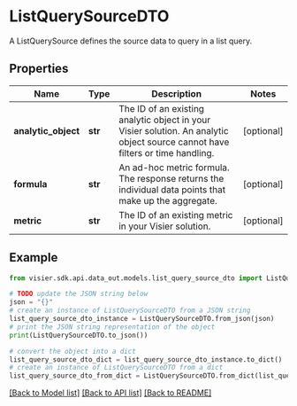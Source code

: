# ListQuerySourceDTO

A ListQuerySource defines the source data to query in a list query.

## Properties

Name | Type | Description | Notes
------------ | ------------- | ------------- | -------------
**analytic_object** | **str** | The ID of an existing analytic object in your Visier solution.  An analytic object source cannot have filters or time handling. | [optional] 
**formula** | **str** | An ad-hoc metric formula. The response returns the individual data points that make up the aggregate. | [optional] 
**metric** | **str** | The ID of an existing metric in your Visier solution. | [optional] 

## Example

```python
from visier.sdk.api.data_out.models.list_query_source_dto import ListQuerySourceDTO

# TODO update the JSON string below
json = "{}"
# create an instance of ListQuerySourceDTO from a JSON string
list_query_source_dto_instance = ListQuerySourceDTO.from_json(json)
# print the JSON string representation of the object
print(ListQuerySourceDTO.to_json())

# convert the object into a dict
list_query_source_dto_dict = list_query_source_dto_instance.to_dict()
# create an instance of ListQuerySourceDTO from a dict
list_query_source_dto_from_dict = ListQuerySourceDTO.from_dict(list_query_source_dto_dict)
```
[[Back to Model list]](../README.md#documentation-for-models) [[Back to API list]](../README.md#documentation-for-api-endpoints) [[Back to README]](../README.md)


